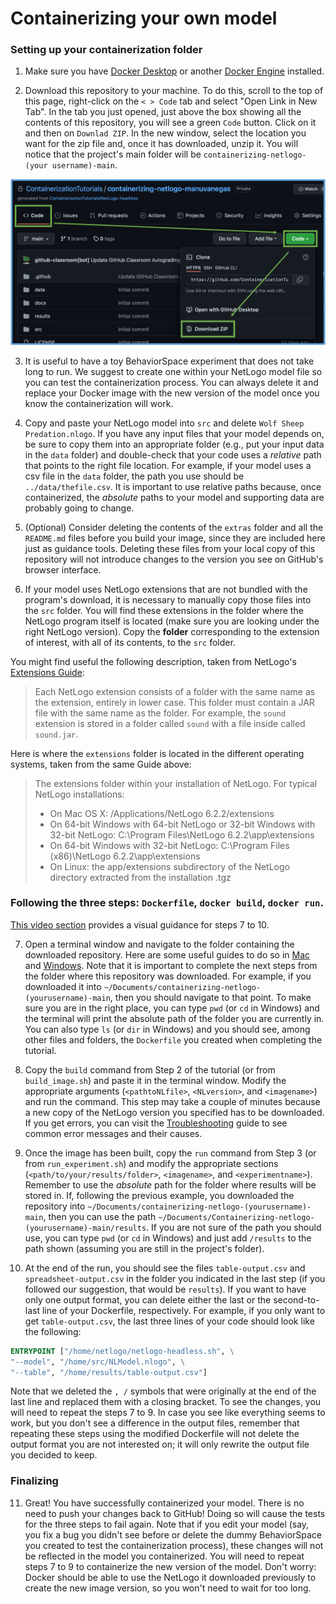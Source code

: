 # Containerizing your own model



### Setting up your containerization folder

 1. Make sure you have [Docker Desktop](https://www.docker.com/products/docker-desktop) or another [Docker Engine](https://docs.docker.com/engine/install/) installed.

 2. Download this repository to your machine. To do this, scroll to the top of this page, right-click on the `< > Code` tab and select "Open Link in New Tab". In the tab you just opened, just above the box showing all the contents of this repository, you will see a green `Code` button. Click on it and then on `Downlad ZIP`. In the new window, select the location you want for the zip file and, once it has downloaded, unzip it. You will notice that the project's main folder will be `containerizing-netlogo-(your username)-main`.
 
<img src='../extras/images/NS1.png' width='600'>
 
 3. It is useful to have a toy BehaviorSpace experiment that does not take long to run. We suggest to create one within your NetLogo model file so you can test the containerization process. You can always delete it and replace your Docker image with the new version of the model once you know the containerization will work.
 
 4. Copy and paste your NetLogo model into `src` and delete `Wolf Sheep Predation.nlogo`. If you have any input files that your model depends on, be sure to copy them into an appropriate folder (e.g., put your input data in the `data` folder) and double-check that your code uses a _relative_ path that points to the right file location. For example, if your model uses a csv file in the `data` folder, the path you use should be `../data/thefile.csv`. It is important to use relative paths because, once containerized, the _absolute_ paths to your model and supporting data are probably going to change.
 
 5. (Optional) Consider deleting the contents of the `extras` folder and all the `README.md` files before you build your image, since they are included here just as guidance tools. Deleting these files from your local copy of this repository will not introduce changes to the version you see on GitHub's browser interface.
 
 6. If your model uses NetLogo extensions that are not bundled with the program's download, it is necessary to manually copy those files into the `src` folder. You will find these extensions in the folder where the NetLogo program itself is located (make sure you are looking under the right NetLogo version). Copy the **folder** corresponding to the extension of interest, with all of its contents, to the `src` folder.
 
 You might find useful the following description, taken from NetLogo's [Extensions Guide](https://ccl.northwestern.edu/netlogo/docs/extensions.html):

> Each NetLogo extension consists of a folder with the same name as the extension, entirely in lower case. This folder must contain a JAR file with the same name as the folder. For example, the `sound` extension is stored in a folder called `sound` with a file inside called `sound.jar`.

Here is where the `extensions` folder is located in the different operating systems, taken from the same Guide above:

> The extensions folder within your installation of NetLogo. For typical NetLogo installations:
> - On Mac OS X: /Applications/NetLogo 6.2.2/extensions
> - On 64-bit Windows with 64-bit NetLogo or 32-bit Windows with 32-bit NetLogo: C:\Program Files\NetLogo 6.2.2\app\extensions
> - On 64-bit Windows with 32-bit NetLogo: C:\Program Files (x86)\NetLogo 6.2.2\app\extensions
> - On Linux: the app/extensions subdirectory of the NetLogo directory extracted from the installation .tgz
 
### Following the three steps: `Dockerfile`, `docker build`, `docker run`.

 [This video section](https://youtu.be/ICYM-vXx_Q4?t=132) provides a visual guidance for steps 7 to 10.
    
 7. Open a terminal window and navigate to the folder containing the downloaded repository. Here are some useful guides to do so in [Mac](https://www.macworld.com/article/2042378/master-the-command-line-navigating-files-and-folders.html) and [Windows](https://www.computerhope.com/issues/chusedos.htm). Note that it is important to complete the next steps from the folder where this repository was downloaded. For example, if you downloaded it into `~/Documents/containerizing-netlogo-(yourusername)-main`, then you should navigate to that point. To make sure you are in the right place, you can type `pwd` (or `cd` in Windows) and the terminal will print the absolute path of the folder you are currently in. You can also type `ls` (or `dir` in Windows) and you should see, among other files and folders, the `Dockerfile` you created when completing the tutorial.
 
 8. Copy the `build` command from Step 2 of the tutorial (or from `build_image.sh`) and paste it in the terminal window. Modify the appropriate arguments (`<pathtoNLfile>`, `<NLversion>`, and `<imagename>`) and run the command. This step may take a couple of minutes because a new copy of the NetLogo version you specified has to be downloaded. If you get errors, you can visit the [Troubleshooting](../extras/Troubleshooting.md) guide to see common error messages and their causes.
 
 9. Once the image has been built, copy the `run` command from Step 3 (or from `run_experiment.sh`) and modify the appropriate sections (`<path/to/your/results/folder>`, `<imagename>`, and `<experimentname>`). Remember to use the _absolute_ path for the folder where results will be stored in. If, following the previous example, you downloaded the repository into `~/Documents/containerizing-netlogo-(yourusername)-main`, then you can use the path `~/Documents/Containerizing-netlogo-(yourusername)-main/results`. If you are not sure of the path you should use, you can type `pwd` (or `cd` in Windows) and just add `/results` to the path shown (assuming you are still in the project's folder).
 
 10. At the end of the run, you should see the files `table-output.csv` and `spreadsheet-output.csv` in the folder you indicated in the last step (if you followed our suggestion, that would be `results`). If you want to have only one output format, you can delete either the last or the second-to-last line of your Dockerfile, respectively. For example, if you only want to get `table-output.csv`, the last three lines of your code should look like the following:
 
```Dockerfile
ENTRYPOINT ["/home/netlogo/netlogo-headless.sh", \
"--model", "/home/src/NLModel.nlogo", \
"--table", "/home/results/table-output.csv"]
``` 
 
Note that we deleted the `, /` symbols that were originally at the end of the last line and replaced them with a closing bracket. To see the changes, you will need to repeat the steps 7 to 9. In case you see like everything seems to work, but you don't see a difference in the output files, remember that repeating these steps using the modified Dockerfile will not delete the output format you are not interested on; it will only rewrite the output file you decided to keep.
 
### Finalizing
 
 11. Great! You have successfully containerized your model. There is no need to push your changes back to GitHub! Doing so will cause the tests for the three steps to fail again. Note that if you edit your model (say, you fix a bug you didn't see before or delete the dummy BehaviorSpace you created to test the containerization process), these changes will not be reflected in the model you containerized. You will need to repeat steps 7 to 9 to containerize the new version of the model. Don't worry: Docker should be able to use the NetLogo it downloaded previously to create the new image version, so you won't need to wait for too long.
 
 
